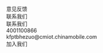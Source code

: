 <div class="suspension">
    <div class="suspension-top">
        <div class="suspension-item">
            <span class="item-i"><i class="iconfont icon-feedback"></i></span>
            <span class="item-text">意见反馈</span>
        </div>
        <div class="suspension-item suspension-contact">
            <span class="item-i"><i class="iconfont icon-contact"></i></span>
            <span class="item-text">联系我们</span>
            <div class="suspension-contact-content">
                <div class="contact-content-title">联系我们</div>
                <div class="contact-content-phone"><i class="iconfont icon-phone"></i>4001100866</div>
                <div class="contact-content-email"><i class="iconfont icon-email"></i>kfptbhezuo@cmiot.chinamobile.com</div>
            </div>
        </div>
        <div class="suspension-item">
            <span class="item-i"><i class="icon iconfont icon-joinus"></i></span>
            <span class="item-text">加入我们</span>
        </div>
    </div>
    <div class="suspension-bottom">
        <i class="iconfont icon-backtop"></i>
    </div>
</div>